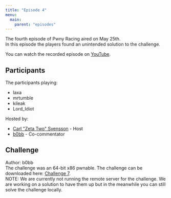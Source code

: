 ```yaml
---
title: "Episode 4"
menu:
  main:
    parent: "episodes"
---
```


The fourth episode of Pwny Racing aired on May 25th.  
In this episode the players found an unintended solution to the challenge.

You can watch the recorded episode on [YouTube](https://www.youtube.com/watch?v=S2H_ma6LLkE).

## Participants

The participants playing:

* laxa
* mrtumble
* kileak
* Lord_Idiot

Hosted by:

* [Carl "Zeta Two" Svensson](https://twitter.com/ZetaTwo) - Host
* [b0bb](https://twitter.com/0xb0bb) - Co-commentator

## Challenge

Author: b0bb  
The challenge was an 64-bit x86 pwnable. The challenge can be downloaded here: [Challenge 7](/challenges/chall7-dist.tgz).  
NOTE: We are currently not running the remote server for the challenge. We are working on a solution to have them up but in the meanwhile you can still solve the challenge locally.

